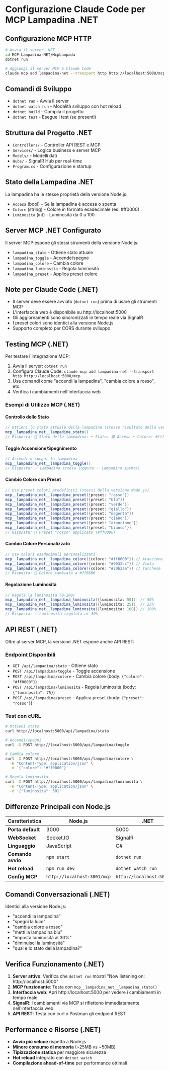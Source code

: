 # Configurazione Claude Code per MCP Lampadina .NET

## Configurazione MCP HTTP
```bash
# Avvia il server .NET
cd MCP-Lampadina-NET/McpLampada
dotnet run

# Aggiungi il server MCP a Claude Code
claude mcp add lampadina-net --transport http http://localhost:5000/mcp
```

## Comandi di Sviluppo
- `dotnet run` - Avvia il server
- `dotnet watch run` - Modalità sviluppo con hot reload
- `dotnet build` - Compila il progetto
- `dotnet test` - Esegue i test (se presenti)

## Struttura del Progetto .NET
- `Controllers/` - Controller API REST e MCP
- `Services/` - Logica business e server MCP
- `Models/` - Modelli dati
- `Hubs/` - SignalR Hub per real-time
- `Program.cs` - Configurazione e startup

## Stato della Lampadina .NET
La lampadina ha le stesse proprietà della versione Node.js:
- `Accesa` (bool) - Se la lampadina è accesa o spenta
- `Colore` (string) - Colore in formato esadecimale (es: #ff0000)
- `Luminosita` (int) - Luminosità da 0 a 100

## Server MCP .NET Configurato
Il server MCP espone gli stessi strumenti della versione Node.js:
- `lampadina_stato` - Ottiene stato attuale
- `lampadina_toggle` - Accende/spegne
- `lampadina_colore` - Cambia colore
- `lampadina_luminosita` - Regola luminosità
- `lampadina_preset` - Applica preset colore

## Note per Claude Code (.NET)
- Il server deve essere avviato (`dotnet run`) prima di usare gli strumenti MCP
- L'interfaccia web è disponibile su http://localhost:5000
- Gli aggiornamenti sono sincronizzati in tempo reale via SignalR
- I preset colori sono identici alla versione Node.js
- Supporto completo per CORS durante sviluppo

## Testing MCP (.NET)
Per testare l'integrazione MCP:
1. Avvia il server: `dotnet run`
2. Configura Claude Code: `claude mcp add lampadina-net --transport http http://localhost:5000/mcp`
3. Usa comandi come "accendi la lampadina", "cambia colore a rosso", etc.
4. Verifica i cambiamenti nell'interfaccia web

### Esempi di Utilizzo MCP (.NET)

#### Controllo dello Stato
```csharp
// Ottieni lo stato attuale della lampadina (stesso risultato della versione Node.js)
mcp__lampadina_net__lampadina_stato()
// Risposta: 🔌 Stato della lampadina: • Stato: 🟢 Accesa • Colore: #ffffff • Luminosità: 100%
```

#### Toggle Accensione/Spegnimento
```csharp
// Accendi o spegni la lampadina
mcp__lampadina_net__lampadina_toggle()
// Risposta: ✅ Lampadina accesa (oppure ✅ Lampadina spenta)
```

#### Cambio Colore con Preset
```csharp
// Usa preset colori predefiniti (stessi della versione Node.js)
mcp__lampadina_net__lampadina_preset({preset: "rosso"})
mcp__lampadina_net__lampadina_preset({preset: "blu"})
mcp__lampadina_net__lampadina_preset({preset: "verde"})
mcp__lampadina_net__lampadina_preset({preset: "giallo"})
mcp__lampadina_net__lampadina_preset({preset: "magenta"})
mcp__lampadina_net__lampadina_preset({preset: "ciano"})
mcp__lampadina_net__lampadina_preset({preset: "arancione"})
mcp__lampadina_net__lampadina_preset({preset: "bianco"})
// Risposta: 🎯 Preset "rosso" applicato (#ff0000)
```

#### Cambio Colore Personalizzato
```csharp
// Usa colori esadecimali personalizzati
mcp__lampadina_net__lampadina_colore({colore: "#ff6600"}) // Arancione
mcp__lampadina_net__lampadina_colore({colore: "#9932cc"}) // Viola
mcp__lampadina_net__lampadina_colore({colore: "#20b2aa"}) // Turchese
// Risposta: 🎨 Colore cambiato a #ff6600
```

#### Regolazione Luminosità
```csharp
// Regola la luminosità (0-100)
mcp__lampadina_net__lampadina_luminosita({luminosita: 50})  // 50%
mcp__lampadina_net__lampadina_luminosita({luminosita: 25})  // 25%
mcp__lampadina_net__lampadina_luminosita({luminosita: 100}) // 100%
// Risposta: 💡 Luminosità regolata al 50%
```

## API REST (.NET)
Oltre al server MCP, la versione .NET espone anche API REST:

### Endpoint Disponibili
- `GET /api/lampadina/stato` - Ottiene stato
- `POST /api/lampadina/toggle` - Toggle accensione
- `POST /api/lampadina/colore` - Cambia colore (body: `{"colore": "#ff0000"}`)
- `POST /api/lampadina/luminosita` - Regola luminosità (body: `{"luminosita": 75}`)
- `POST /api/lampadina/preset` - Applica preset (body: `{"preset": "rosso"}`)

### Test con cURL
```bash
# Ottieni stato
curl http://localhost:5000/api/lampadina/stato

# Accendi/spegni
curl -X POST http://localhost:5000/api/lampadina/toggle

# Cambia colore
curl -X POST http://localhost:5000/api/lampadina/colore \
  -H "Content-Type: application/json" \
  -d '{"colore": "#ff0000"}'

# Regola luminosità
curl -X POST http://localhost:5000/api/lampadina/luminosita \
  -H "Content-Type: application/json" \
  -d '{"luminosita": 50}'
```

## Differenze Principali con Node.js

| Caratteristica | Node.js | .NET |
|---|---|---|
| **Porta default** | 3000 | 5000 |
| **WebSocket** | Socket.IO | SignalR |
| **Linguaggio** | JavaScript | C# |
| **Comando avvio** | `npm start` | `dotnet run` |
| **Hot reload** | `npm run dev` | `dotnet watch run` |
| **Config MCP** | `http://localhost:3001/mcp` | `http://localhost:5000/mcp` |

## Comandi Conversazionali (.NET)
Identici alla versione Node.js:
- "accendi la lampadina"
- "spegni la luce"
- "cambia colore a rosso"
- "metti la lampadina blu"
- "imposta luminosità al 30%"
- "diminuisci la luminosità"
- "qual è lo stato della lampadina?"

## Verifica Funzionamento (.NET)
1. **Server attivo**: Verifica che `dotnet run` mostri "Now listening on: http://localhost:5000"
2. **MCP funzionante**: Testa con `mcp__lampadina_net__lampadina_stato()`
3. **Interfaccia web**: Apri http://localhost:5000 per vedere i cambiamenti in tempo reale
4. **SignalR**: I cambiamenti via MCP si riflettono immediatamente nell'interfaccia web
5. **API REST**: Testa con curl o Postman gli endpoint REST

## Performance e Risorse (.NET)
- **Avvio più veloce** rispetto a Node.js
- **Minore consumo di memoria** (~25MB vs ~50MB)
- **Tipizzazione statica** per maggiore sicurezza
- **Hot reload** integrato con `dotnet watch`
- **Compilazione ahead-of-time** per performance ottimali